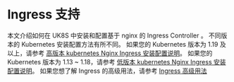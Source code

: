 # Ingress 支持

本文介绍如何在 UK8S 中安装和配置基于 nginx 的 Ingress Controller 。
不同版本的 Kubernetes 安装配置方法有所不同。
如果您的 Kubernetes 版本为 1.19 及以上，请参考 [高版本 kubernetes Nginx Ingress 安装配置说明](/uk8s/service/ingress/nginx_1.19)。
如果您的 Kubernetes 版本为 1.13 ~ 1.18，请参考 [低版本 kubernetes Nginx Ingress 安装配置说明](/uk8s/service/ingress/nginx)。
如果您想了解 Ingress 的高级用法，请参考 [Ingress 高级用法](/uk8s/service/ingress/multiple_ingress)

